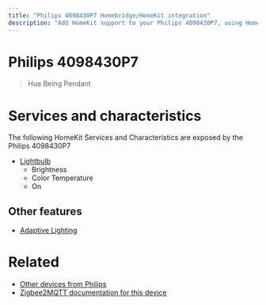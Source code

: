 ```yaml
---
title: "Philips 4098430P7 Homebridge/HomeKit integration"
description: "Add HomeKit support to your Philips 4098430P7, using Homebridge, Zigbee2MQTT and homebridge-z2m."
---
```

<!---
This file has been GENERATED using src/docgen/docgen.ts
DO NOT EDIT THIS FILE MANUALLY!
-->
# Philips 4098430P7
> Hue Being Pendant


# Services and characteristics
The following HomeKit Services and Characteristics are exposed by
the Philips 4098430P7

* [Lightbulb](../../light.md)
  * Brightness
  * Color Temperature
  * On

## Other features
* [Adaptive Lighting](../../light.md)

# Related
* [Other devices from Philips](../index.md#philips)
* [Zigbee2MQTT documentation for this device](https://www.zigbee2mqtt.io/devices/4098430P7.html)